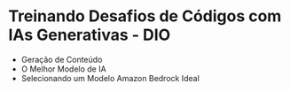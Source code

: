 # Treinando Desafios de Códigos com IAs Generativas - DIO

* Geração de Conteúdo
* O Melhor Modelo de IA
* Selecionando um Modelo Amazon Bedrock Ideal